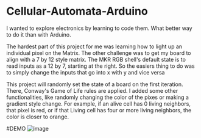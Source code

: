 # Cellular-Automata-Arduino

I wanted to explore electronics by learning to code them. What better way to do it than with Arduino. 

The hardest part of this project for me was learning how to light up an individual pixel on the Matrix. The other challenge was to get my board to align with a 7 by 12 style matrix. The MKR RGB shell's default state is to read inputs as a 12 by 7, starting at the right. So the easiers thing to do was to simply change the inputs that go into x with y and vice versa

This project will randomly set the state of a board on the first iteration. There, Conway's Game of Life rules are applied. I added some other functionalities, like randomly changing the color of the pixes or making a gradient style change. For example, if an alive cell has 0 living neighbors, that pixel is red, or if that Living cell has four or more living neighbors, the color is closer to orange.

#DEMO
![image](https://user-images.githubusercontent.com/112827038/219310849-f0313581-9218-4c5d-99e4-615c634a1f27.png)


